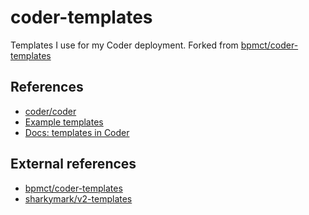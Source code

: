 # coder-templates

Templates I use for my Coder deployment. 
Forked from [bpmct/coder-templates](https://github.com/bpmct/coder-templates)

## References

- [coder/coder](https://github.com/coder/coder)
- [Example templates](https://github.com/coder/coder/tree/main/examples/templates)
- [Docs: templates in Coder](https://coder.com/docs/coder-oss/latest/templates)

## External references

- [bpmct/coder-templates](https://github.com/bpmct/coder-templates)
- [sharkymark/v2-templates](https://github.com/sharkymark/v2-templates)
